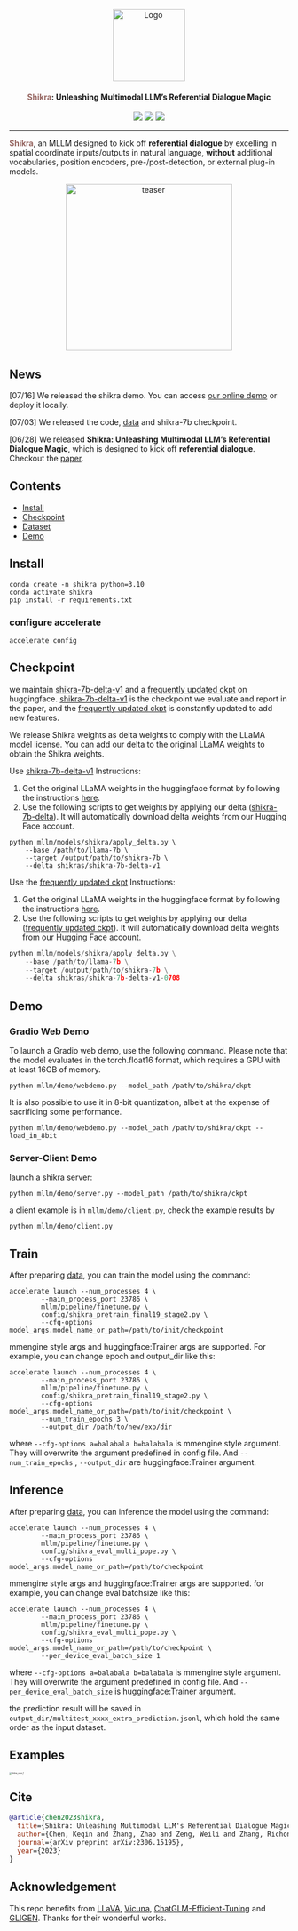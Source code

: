 <p align="center">
  <a href="#">
<img src="./assets/logo.png" alt="Logo" width="130"></a>
  <h4 align="center"><font color="#966661">Shikra</font>: Unleashing Multimodal LLM’s Referential Dialogue Magic</h4>
  <p align="center">
    <a href='https://github.com/shikras/shikra'><img src='https://img.shields.io/badge/Project-Page-Green'></a>
    <a href='http://arxiv.org/abs/2306.15195'><img src='https://img.shields.io/badge/Paper-Arxiv-red'></a>
    <a href='http://demo.zhaozhang.net:7860'><img src='https://img.shields.io/badge/Online-Demo-green'></a>
  </p>
</p>


***
<font color="#966661">**Shikra**</font>, an MLLM designed to kick off **referential dialogue** by excelling in spatial coordinate inputs/outputs in natural language, **without** additional vocabularies, position encoders, pre-/post-detection, or external plug-in models.

<p align="center"><img src="./assets/teaser.jpg" alt="teaser" width="300px" /></p>

## News
[07/16] We released the shikra demo. You can access [our online demo](http://demo.zhaozhang.net:7860/) or deploy it locally.

[07/03] We released the code, [data](https://github.com/shikras/shikra/blob/main/docs/data.md) and shikra-7b checkpoint.

[06/28] We released **Shikra: Unleashing Multimodal LLM’s Referential Dialogue Magic**, which is designed to kick off **referential dialogue**. Checkout the [paper](https://arxiv.org/abs/2306.15195).

## Contents

- [Install](#install)
- [Checkpoint](#Checkpoint)
- [Dataset](https://github.com/shikras/shikra/blob/main/docs/data.md)
- [Demo](#Demo)

## Install

```shell
conda create -n shikra python=3.10
conda activate shikra
pip install -r requirements.txt
```

### configure accelerate

```shell
accelerate config
```

## Checkpoint

we maintain [shikra-7b-delta-v1](https://huggingface.co/shikras/shikra-7b-delta-v1) and a [frequently updated ckpt](https://huggingface.co/shikras/shikra7b-delta-v1-0708) on huggingface. [shikra-7b-delta-v1](https://huggingface.co/shikras/shikra-7b-delta-v1) is the checkpoint we evaluate and report in the paper, and the [frequently updated ckpt](https://huggingface.co/shikras/shikra7b-delta-v1-0708) is constantly updated to add new features.

We release Shikra weights as delta weights to comply with the LLaMA model license. You can add our delta to the original LLaMA weights to obtain the Shikra weights.

Use [shikra-7b-delta-v1](https://huggingface.co/shikras/shikra-7b-delta-v1) Instructions:

1. Get the original LLaMA weights in the huggingface format by following the instructions [here](https://huggingface.co/docs/transformers/main/model_doc/llama).
2. Use the following scripts to get weights by applying our delta ([shikra-7b-delta](https://huggingface.co/shikras/shikra-7b-delta-v1)). It will automatically download delta weights from our Hugging Face account.

```shell
python mllm/models/shikra/apply_delta.py \
    --base /path/to/llama-7b \
    --target /output/path/to/shikra-7b \
    --delta shikras/shikra-7b-delta-v1
```

Use the [frequently updated ckpt](https://huggingface.co/shikras/shikra7b-delta-v1-0708) Instructions:

1. Get the original LLaMA weights in the huggingface format by following the instructions [here](https://huggingface.co/docs/transformers/main/model_doc/llama).
2. Use the following scripts to get weights by applying our delta ([frequently updated ckpt](https://huggingface.co/shikras/shikra7b-delta-v1-0708)). It will automatically download delta weights from our Hugging Face account.

```python
python mllm/models/shikra/apply_delta.py \
    --base /path/to/llama-7b \
    --target /output/path/to/shikra-7b \
    --delta shikras/shikra-7b-delta-v1-0708
```

## Demo

### Gradio Web Demo

To launch a Gradio web demo, use the following command. Please note that the model evaluates in the torch.float16 format, which requires a GPU with at least 16GB of memory.

```shell
python mllm/demo/webdemo.py --model_path /path/to/shikra/ckpt
```

It is also possible to use it in 8-bit quantization, albeit at the expense of sacrificing some performance.

```shell
python mllm/demo/webdemo.py --model_path /path/to/shikra/ckpt --load_in_8bit
```

### Server-Client Demo

launch a shikra server:

```shell
python mllm/demo/server.py --model_path /path/to/shikra/ckpt
```

a client example is in `mllm/demo/client.py`, check the example results by

```shell
python mllm/demo/client.py
```

## Train

After preparing [data](https://github.com/shikras/shikra/blob/main/docs/data.md), you can train the model using the command:

```shell
accelerate launch --num_processes 4 \
        --main_process_port 23786 \
        mllm/pipeline/finetune.py \
        config/shikra_pretrain_final19_stage2.py \
        --cfg-options model_args.model_name_or_path=/path/to/init/checkpoint
```

mmengine style args and huggingface:Trainer args are supported. For example, you can change epoch and output_dir like this:

```shell
accelerate launch --num_processes 4 \
        --main_process_port 23786 \
        mllm/pipeline/finetune.py \
        config/shikra_pretrain_final19_stage2.py \
        --cfg-options model_args.model_name_or_path=/path/to/init/checkpoint \
        --num_train_epochs 3 \
        --output_dir /path/to/new/exp/dir
```

where `--cfg-options a=balabala b=balabala` is mmengine style argument. They will overwrite the argument predefined in config file. And `--num_train_epochs` , `--output_dir` are huggingface:Trainer argument.

## Inference

After preparing [data](https://github.com/shikras/shikra/blob/main/docs/data.md), you can inference the model using the command:

```shell
accelerate launch --num_processes 4 \
        --main_process_port 23786 \
        mllm/pipeline/finetune.py \
        config/shikra_eval_multi_pope.py \
        --cfg-options model_args.model_name_or_path=/path/to/checkpoint
```

mmengine style args and huggingface:Trainer args are supported. for example, you can change eval batchsize like this:

```shell
accelerate launch --num_processes 4 \
        --main_process_port 23786 \
        mllm/pipeline/finetune.py \
        config/shikra_eval_multi_pope.py \
        --cfg-options model_args.model_name_or_path=/path/to/checkpoint \
        --per_device_eval_batch_size 1
```

where `--cfg-options a=balabala b=balabala` is mmengine style argument. They will overwrite the argument predefined in config file. And `--per_device_eval_batch_size` is huggingface:Trainer argument.

the prediction result will be saved in `output_dir/multitest_xxxx_extra_prediction.jsonl`, which hold the same order as the input dataset. 

## Examples

<img src="./assets/shikra_case_1.jpg" alt="shikra_case_1" style="zoom: 25%;" />

## Cite

```bibtex
@article{chen2023shikra,
  title={Shikra: Unleashing Multimodal LLM's Referential Dialogue Magic},
  author={Chen, Keqin and Zhang, Zhao and Zeng, Weili and Zhang, Richong and Zhu, Feng and Zhao, Rui},
  journal={arXiv preprint arXiv:2306.15195},
  year={2023}
}
```

## Acknowledgement

This repo benefits from [LLaVA](https://github.com/haotian-liu/LLaVA), [Vicuna](https://github.com/lm-sys/FastChat), [ChatGLM-Efficient-Tuning](https://github.com/hiyouga/ChatGLM-Efficient-Tuning) and [GLIGEN](https://github.com/gligen/GLIGEN). Thanks for their wonderful works.
